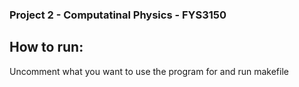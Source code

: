 ### Project 2 - Computatinal Physics - FYS3150

## How to run:

Uncomment what you want to use the program for and run makefile